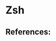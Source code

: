# Zsh

## References:

[^1]: [zsh - create a minimal config (autosuggestions, syntax highlighting etc..) no oh-my-zsh required](https://www.youtube.com/watch?v=bTLYiNvRIVI)
